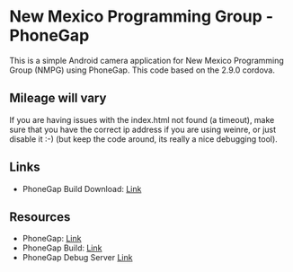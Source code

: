 # New Mexico Programming Group - PhoneGap

This is a simple Android camera application for New Mexico Programming Group (NMPG)
using PhoneGap. This code based on the 2.9.0 cordova. 

## Mileage will vary

If you are having issues with the index.html not found (a timeout), make sure that
you have the correct ip address if you are using weinre, or just disable it :-)
(but keep the code around, its really a nice debugging tool).

## Links
- PhoneGap Build Download: [Link](https://build.phonegap.com/apps/564062/share)

## Resources
- PhoneGap: [Link](http://phonegap.com/)
- PhoneGap Build: [Link](https://build.phonegap.com/)
- PhoneGap Debug Server [Link](https://build.phonegap.com/docs/user-debug-server)


